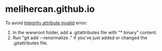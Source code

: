 # melihercan.github.io


To avoid [Integrity attribute invalid](https://github.com/dotnet/aspnetcore/issues/21560) error:
1. In the wwwroot folder, add a .gitattributes file with "* binary" content.
2. Run "git add --renormalize ." if you've just added or changed the .gitattributes file.
